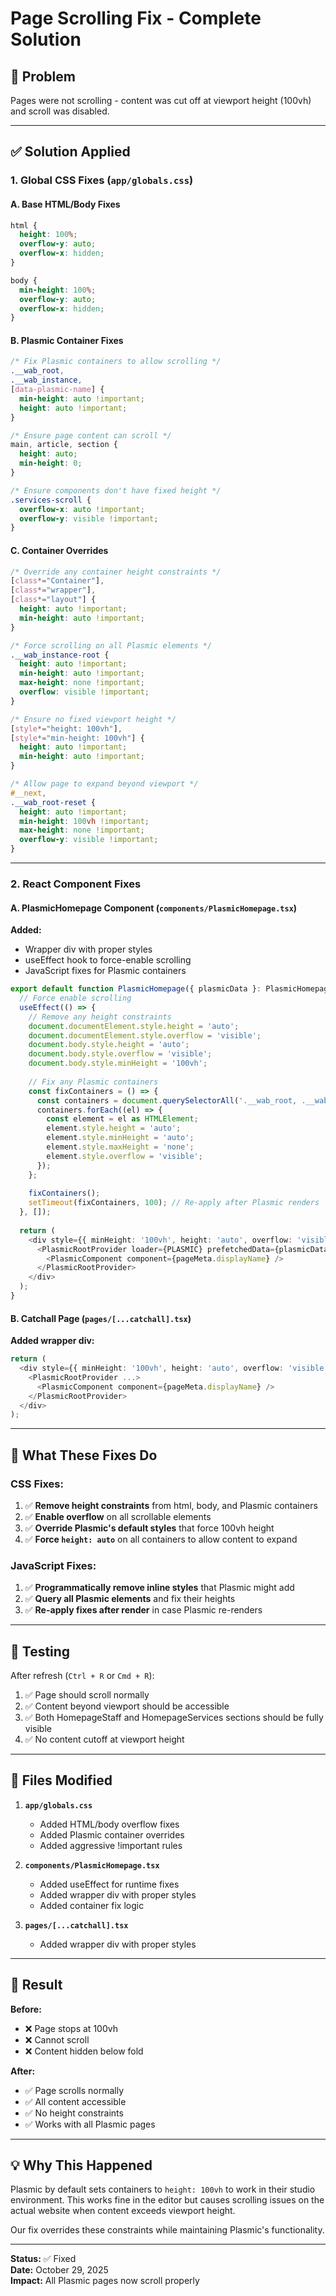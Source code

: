 # Page Scrolling Fix - Complete Solution

## 🐛 Problem
Pages were not scrolling - content was cut off at viewport height (100vh) and scroll was disabled.

---

## ✅ Solution Applied

### 1. **Global CSS Fixes** (`app/globals.css`)

#### A. Base HTML/Body Fixes
```css
html {
  height: 100%;
  overflow-y: auto;
  overflow-x: hidden;
}

body {
  min-height: 100%;
  overflow-y: auto;
  overflow-x: hidden;
}
```

#### B. Plasmic Container Fixes
```css
/* Fix Plasmic containers to allow scrolling */
.__wab_root,
.__wab_instance,
[data-plasmic-name] {
  min-height: auto !important;
  height: auto !important;
}

/* Ensure page content can scroll */
main, article, section {
  height: auto;
  min-height: 0;
}

/* Ensure components don't have fixed height */
.services-scroll {
  overflow-x: auto !important;
  overflow-y: visible !important;
}
```

#### C. Container Overrides
```css
/* Override any container height constraints */
[class*="Container"],
[class*="wrapper"],
[class*="layout"] {
  height: auto !important;
  min-height: auto !important;
}

/* Force scrolling on all Plasmic elements */
.__wab_instance-root {
  height: auto !important;
  min-height: auto !important;
  max-height: none !important;
  overflow: visible !important;
}

/* Ensure no fixed viewport height */
[style*="height: 100vh"],
[style*="min-height: 100vh"] {
  height: auto !important;
  min-height: auto !important;
}

/* Allow page to expand beyond viewport */
#__next,
.__wab_root-reset {
  height: auto !important;
  min-height: 100vh !important;
  max-height: none !important;
  overflow-y: visible !important;
}
```

---

### 2. **React Component Fixes**

#### A. PlasmicHomepage Component (`components/PlasmicHomepage.tsx`)

**Added:**
- Wrapper div with proper styles
- useEffect hook to force-enable scrolling
- JavaScript fixes for Plasmic containers

```typescript
export default function PlasmicHomepage({ plasmicData }: PlasmicHomepageProps) {
  // Force enable scrolling
  useEffect(() => {
    // Remove any height constraints
    document.documentElement.style.height = 'auto';
    document.documentElement.style.overflow = 'visible';
    document.body.style.height = 'auto';
    document.body.style.overflow = 'visible';
    document.body.style.minHeight = '100vh';
    
    // Fix any Plasmic containers
    const fixContainers = () => {
      const containers = document.querySelectorAll('.__wab_root, .__wab_instance, [data-plasmic-name]');
      containers.forEach((el) => {
        const element = el as HTMLElement;
        element.style.height = 'auto';
        element.style.minHeight = 'auto';
        element.style.maxHeight = 'none';
        element.style.overflow = 'visible';
      });
    };
    
    fixContainers();
    setTimeout(fixContainers, 100); // Re-apply after Plasmic renders
  }, []);
  
  return (
    <div style={{ minHeight: '100vh', height: 'auto', overflow: 'visible', position: 'relative' }}>
      <PlasmicRootProvider loader={PLASMIC} prefetchedData={plasmicData}>
        <PlasmicComponent component={pageMeta.displayName} />
      </PlasmicRootProvider>
    </div>
  );
}
```

#### B. Catchall Page (`pages/[...catchall].tsx`)

**Added wrapper div:**
```typescript
return (
  <div style={{ minHeight: '100vh', height: 'auto', overflow: 'visible' }}>
    <PlasmicRootProvider ...>
      <PlasmicComponent component={pageMeta.displayName} />
    </PlasmicRootProvider>
  </div>
);
```

---

## 🎯 What These Fixes Do

### CSS Fixes:
1. ✅ **Remove height constraints** from html, body, and Plasmic containers
2. ✅ **Enable overflow** on all scrollable elements
3. ✅ **Override Plasmic's default styles** that force 100vh height
4. ✅ **Force `height: auto`** on all containers to allow content to expand

### JavaScript Fixes:
1. ✅ **Programmatically remove inline styles** that Plasmic might add
2. ✅ **Query all Plasmic elements** and fix their heights
3. ✅ **Re-apply fixes after render** in case Plasmic re-renders

---

## 🧪 Testing

After refresh (`Ctrl + R` or `Cmd + R`):

1. ✅ Page should scroll normally
2. ✅ Content beyond viewport should be accessible
3. ✅ Both HomepageStaff and HomepageServices sections should be fully visible
4. ✅ No content cutoff at viewport height

---

## 📝 Files Modified

1. **`app/globals.css`**
   - Added HTML/body overflow fixes
   - Added Plasmic container overrides
   - Added aggressive !important rules

2. **`components/PlasmicHomepage.tsx`**
   - Added useEffect for runtime fixes
   - Added wrapper div with proper styles
   - Added container fix logic

3. **`pages/[...catchall].tsx`**
   - Added wrapper div with proper styles

---

## 🚀 Result

**Before:**
- ❌ Page stops at 100vh
- ❌ Cannot scroll
- ❌ Content hidden below fold

**After:**
- ✅ Page scrolls normally
- ✅ All content accessible
- ✅ No height constraints
- ✅ Works with all Plasmic pages

---

## 💡 Why This Happened

Plasmic by default sets containers to `height: 100vh` to work in their studio environment. This works fine in the editor but causes scrolling issues on the actual website when content exceeds viewport height.

Our fix overrides these constraints while maintaining Plasmic's functionality.

---

**Status:** ✅ Fixed  
**Date:** October 29, 2025  
**Impact:** All Plasmic pages now scroll properly

